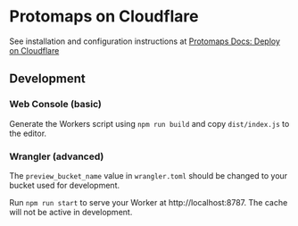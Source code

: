 # Protomaps on Cloudflare

See installation and configuration instructions at [Protomaps Docs: Deploy on Cloudflare](https://docs.protomaps.com/deploy/cloudflare)

## Development

### Web Console (basic)

Generate the Workers script using `npm run build` and copy `dist/index.js` to the editor.

### Wrangler (advanced)

The `preview_bucket_name` value in `wrangler.toml` should be changed to your bucket used for development.

Run `npm run start` to serve your Worker at http://localhost:8787. The cache will not be active in development.
